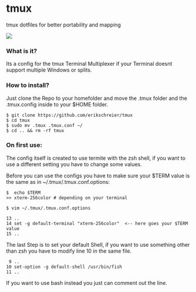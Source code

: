 # tmux
tmux dotfiles for better portability and mapping

<a href="https://i.imgur.com/zT4Gvv3.png">
  <img src="https://imgur.com/zT4Gvv3l.png" />
</a>

### What is it?
Its a config for the tmux Terminal Multiplexer if your Terminal doesnt support multiple Windows or splits.

### How to install?

Just clone the Repo to your homefolder and move the .tmux folder and the .tmux.config inside to your $HOME folder.

    $ git clone https://github.com/erikschreier/tmux
    $ cd tmux
    $ sudo mv .tmux .tmux.conf ~/
    $ cd .. && rm -rf tmux
    
### On first use:
The config itself is created to use termite with the zsh shell, if you want to use a different setting you have to change some values.

Before you can use the configs you have to make sure your $TERM value is the same as in ~/.tmux/.tmux.conf.options:

    $  echo $TERM
    >> xterm-256color # depending on your terminal
    
    $ vim ~/.tmux/.tmux.conf.options
    
    13 ..
    14 set -g default-terminal "xterm-256color"  <-- here goes your $TERM value
    15 ..
    
The last Step is to set your default Shell, if you want to use something other than zsh you have to modify line 10 in the same file.

     9 ..
    10 set-option -g default-shell /usr/bin/fish
    11 ..

If you want to use bash instead you just can comment out the line.

